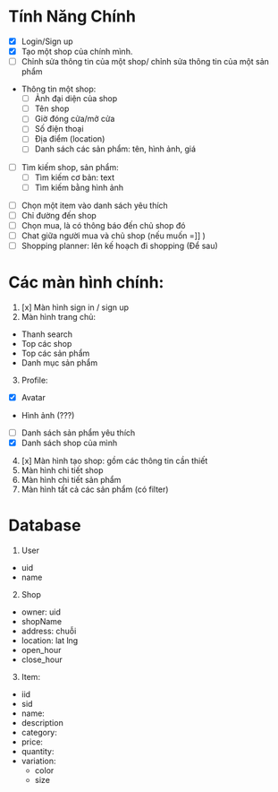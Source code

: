 # Tính Năng Chính 
- [x] Login/Sign up
- [x] Tạo một shop của chính mình.
- [ ] Chỉnh sửa thông tin của một shop/ chỉnh sửa thông tin của một sản phẩm
- Thông tin một shop:
  - [ ] Ảnh đại diện của shop
  - [ ] Tên shop 
  - [ ] Giờ đóng cửa/mở cửa
  - [ ] Số điện thoại
  - [ ] Địa điểm (location)
  - [ ] Danh sách các sản phẩm: tên, hình ảnh, giá

* [ ] Tìm kiếm shop, sản phẩm:
  * [ ] Tìm kiếm cơ bản: text
  * [ ] Tìm kiếm bằng hình ảnh

- [ ] Chọn một item vào danh sách yêu thích 
- [ ] Chỉ đường đến shop
- [ ] Chọn mua, là có thông báo đến chủ shop đó
- [ ] Chat giữa người mua và chủ shop (nếu muốn =]] )
- [ ] Shopping planner: lên kế hoạch đi shopping (Để sau)
# Các màn hình chính:
1. [x] Màn hình sign in / sign up
2. Màn hình trang chủ:
- Thanh search 
- Top các shop
- Top các sản phẩm
- Danh mục sản phẩm 
3. Profile: 
- [x] Avatar
- Hình ảnh (???)
- [ ] Danh sách sản phẩm yêu thích 
- [x] Danh sách shop của mình
4. [x] Màn hình tạo shop: gồm các thông tin cần thiết 
5. Màn hình chi tiết shop
6. Màn hình chi tiết sản phẩm 
7. Màn hình tất cả các sản phẩm (có filter)

# Database 
1. User
- uid
- name
2. Shop
- owner: uid
- shopName
- address: chuỗi
- location: lat lng
- open_hour
- close_hour
3. Item:
- iid
- sid
- name:
- description
- category:
- price:
- quantity:
- variation:
    + color 
    + size
